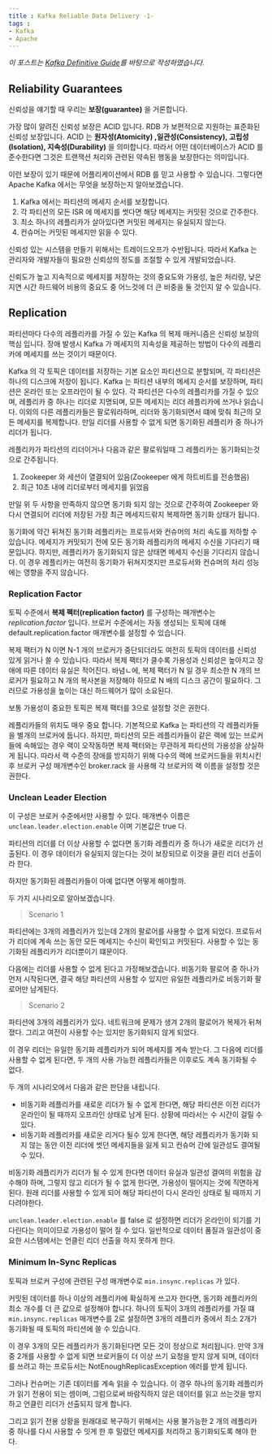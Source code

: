 ```yaml
---
title : Kafka Reliable Data Delivery -1-
tags :
- Kafka
- Apache
---
```


*이 포스트는 [Kafka Definitive Guide](https://github.com/Avkash/mldl/blob/master/pages/docs/books/confluent-kafka-definitive-guide-complete.pdf)를 바탕으로 작성하였습니다.*

## Reliability Guarantees

신뢰성을 얘기할 때 우리는 **보장(guarantee)** 을 거론합니다. 

가장 많이 알려진 신뢰성 보장은 ACID 입니다. RDB 가 보편적으로 지원하는 표준화된 신뢰성 보장입니다. ACID 는 **원자성(Atomicity) ,일관성(Consistency), 고립성(Isolation), 지속성(Durability)** 을 의미합니다. 따라서 어떤 데이터베이스가 ACID 를 준수한다면 그것은 트랜잭션 처리와 관련된 약속된 행동을 보장한다는 의미입니다.

이런 보장이 있기 때문에 어플리케이션에서 RDB 를 믿고 사용할 수 있습니다. 그렇다면 Apache Kafka 에서는 무엇을 보장하는지 알아보겠습니다.

1. Kafka 에서는 파티션의 메세지 순서를 보장합니다.
2. 각 파티션의 모든 ISR 에 메세지를 썻다면 해당 메세지는 커밋된 것으로 간주한다.
3. 최소 하나의 레플리카가 살아있다면 커밋된 메세지는 유실되지 않는다.
4. 컨슈머는 커밋된 메세지만 읽을 수 있다.

신뢰성 있는 시스템을 만들기 위해서는 트레이드오프가 수반됩니다. 따라서 Kafka 는 관리자와 개발자들이 필요한 신뢰성의 정도를 조절할 수 있게 개발되었습니다.

신뢰도가 높고 지속적으로 메세지를 저장하는 것의 중요도와 가용성, 높은 처리량, 낮은 지연 시간 하드웨어 비용의 중요도 중 어느것에 더 큰 비중을 둘 것인지 알 수 있습니다.

## Replication

파티션마다 다수의 레플리카를 가질 수 있는 Kafka 의 복제 매커니즘은 신뢰성 보장의 핵심 입니다. 장애 발생시 Kafka 가 메세지의 지속성을 제공하는 방법이 다수의 레플리카에 메세지를 쓰는 것이기 때문이다.

Kafka 의 각 토픽은 데이터를 저장하는 기본 요소인 파티션으로 분할되며, 각 파티션은 하나의 디스크에 저장이 됩니다. Kafka 는 파티션 내부의 메세지 순서를 보장하며, 파티션은 온라인 또는 오프라인이 될 수 있다. 각 파티션은 다수의 레플리카를 가질 수 있으며, 레플리카 중 하나는 리더로 지명되며, 모든 메세지는 리더 레플리카에 쓰거나 읽습니다. 이외의 다른 레플리카들은 팔로워라하며, 리더와 동기화되면서 떄에 맞춰 최근의 모든 메세지를 복제합니다. 만일 리더를 사용할 수 없게 되면 동기화된 레플리카 중 하나가 리더가 됩니다.

레플리카가 파티션의 리더이거나 다음과 같은 팔로워일때 그 레플리카는 동기화되는것으로 간주됩니다.

1. Zookeeper 와 세션이 열결되어 있음(Zookeeper 에게 하트비트를 전송했음)
2. 최근 10초 내에 리더로부터 메세지를 읽었음

만일 위 두 사항을 만족하지 않으면 동기화 되지 않는 것으로 간주하여 Zookeeper 와 다시 연결되어 리더에 저장된 가장 최근 메세지드띾지 복제하면 동기화 상태가 됩니다.

동기화에 약간 뒤쳐진 동기화 레플리카는 프로듀서와 컨슈머의 처리 속도를 저하할 수 있습니다. 메세지가 커밋되기 전에 모든 동기화 레플리카의 메세지 수신을 기다리기 때문입니다. 하지만, 레플리카가 동기화되지 않은 상태면 메세지 수신을 기다리지 않습니다. 이 경우 레플리카는 여전히 동기화가 뒤쳐지겟지만 프로듀서와 컨슈머의 처리 성능에는 영향을 주지 않습니다.

### Replication Factor

토픽 수준에서 **복제 펙터(replication factor)** 를 구성하는 매개변수는 *replication.factor* 입니다. 브로커 수준에서는 자동 생성되는 토픽에 대해 default.replication.factor 매개변수를 설정할 수 있습니다.

복제 팩터가 N 이면 N-1 개의 브로커가 중단되더라도 여전히 토픽의 데이터를 신뢰성 있게 읽거나 쓸 수 있습니다. 따라서 복제 팩터가 클수록 가용성과 신뢰성은 높아지고 장애에 따른 데이터 유실은 적어진다. 바념ㄴ에, 복제 팩터가 N 일 경우 최소한 N 개의 브로커가 필요하고 N 개의 복사본을 저장해야 하므로 N 배의 디스크 공간이 필요하다. 그러므로 가용성을 높이는 대신 하드웨어가 많이 소요된다.

보통 가용성이 중요한 토픽은 복제 팩터를 3으로 설정할 것은 권한다.

레플리카들의 위치도 매우 중요 합니다. 기본적으로 Kafka 는 파티션의 각 레플리카들을 별개의 브로커에 둡니다. 하지만, 파티션의 모든 레플리카들이 같은 랙에 있는 브로커들에 속해있는 경우 랙이 오작동하면 복제 팩터와는 무관하게 파티션의 가용성을 상실하게 됩니다. 따라서 랙 수준의 장애를 방지하기 위해 다수의 랙에 브로커드들을 위치시킨 후 브로커 구성 매개변수인 broker.rack 을 사용해 각 브로커의 랙 이름을 설정할 것은 권한다.

### Unclean Leader Election

이 구성은 브로커 수준에서만 사용할 수 있다. 매개변수 이름은 `unclean.leader.election.enable` 이며 기본값은 true 다.

파티션의 리더를 더 이상 사용할 수 없다면 동기화 레플리카 중 하나가 새로운 리더가 선출된다. 이 경우 데이터가 유실되지 않는다는 것이 보장되므로 이것을 클린 리더 선출이라 한다.

하지만 동기화된 레플리카들이 아예 없다면 어떻게 해야할까.

두 가지 시나리오로 알아보겠습니다.

> Scenario 1

파티션에는 3개의 레플리카가 있는데 2개의 팔로어를 사용할 수 없게 되었다. 프로듀서가 리더에 계속 쓰는 동안 모든 메세지는 수신이 확인되고 커밋된다. 사용할 수 있는 동기화된 레플리카가 리더뿐이기 떄문이다.

다음에는 리더를 사용할 수 없게 된다고 가정해보겠습니다. 비동기화 팔로어 중 하나가 먼저 시작된다면, 결국 해당 파티션의 사용할 수 있지만 유일한 레플리카로 비동기화 팔로어만 남게된다.

> Scenario 2

파티션에 3개의 레플리카가 있다. 네트워크에 문제가 생겨 2개의 팔로어가 복제가 뒤쳐졌다. 그리고 여전이 사용할 수는 있지만 동기화되지 않게 되었다.

이 경우 리더는 유일한 동기화 레플리카가 되어 메세지를 계속 받는다. 그 다음에 리더를 사용할 수 없게 된다면, 두 개의 사용 가능한 레플리카들은 이후로도 계속 동기화될 수 없다.

두 개의 시나리오에서 다음과 같은 판단을 내립니다.

* 비동기화 레플리카를 새로운 리더가 될 수 없게 한다면, 해당 파티션은 이전 리더가 온라인이 될 때까지 오프라인 상태로 남게 된다. 상황에 따라서는 수 시간이 걸릴 수 있다.
* 비동기화 레플리카를 새로운 리거다 될수 있게 한다면, 해당 레플리카가 동기화 되지 않는 동안 이전 리더에 썻던 메세지들을 잃게 되고 컨슈머 간에 일관성도 결여될 수 있다.

비동기화 레플리카가 리더가 될 수 있게 한다면 데이터 유실과 일관성 결여의 위험을 감수해야 하며, 그렇지 않고 리더가 될 수 없게 한다면, 가용성이 떨어지는 것에 직면하게 된다. 원래 리더를 사용할 수 있게 되어 해당 파티션이 다시 온라인 상태로 될 때까지 기다려야한다.

`unclean.leader.election.enable` 를 false 로 설정하면 리더가 온라인이 되기를 기다린다는 의미이므로 가용성이 떨어 질 수 있다. 일반적으로 데이터 품질과 일관성이 중요한 시스템에서는 언클린 리더 선출을 하지 못하게 한다.

### Minimum In-Sync Replicas

토픽과 브로커 구성에 관련된 구성 매개변수로 `min.insync.replicas` 가 있다.

커밋된 데이터를 하나 이상의 레플리카에 확실하게 쓰고자 한다면, 동기화 레플리카의 최소 개수를 더 큰 값으로 설정해야 합니다. 하나의 토픽이 3개의 레플리카를 가질 떄 `min.insync.replicas` 매개변수를 2로 설정하면 3개의 레플리카 중에서 최소 2개가 동기화될 때 토픽의 파티션에 쓸 수 있습니다.

이 경우 3개의 모든 레플리카가 동기화된다면 모든 것이 정상으로 처리됩니다. 만약 3개 중 2개를 사용할 수 없게 되면 브로커들이 더 이상 쓰기 요청을 받지 않게 되며, 데이터를 쓰려고 하는 프로듀서는 NotEnoughReplicasException 에러를 받게 됩니다.

그러나 컨슈머는 기존 데이터를 계속 읽을 수 있습니다. 이 경우 하나의 동기화 레플리카가 읽기 전용이 되는 셈이며, 그럼으로써 바람직하지 않은 데이터를 읽고 쓰는것을 방지하고 언클린 리더가 선출되지 않게 합니다. 

그리고 읽기 전용 상황을 원래대로 복구하기 위해서는 사용 불가능한 2 개의 레플리카 중 하나를 다시 사용할 수 잇게 한 후 밀렸던 메세지를 처리하고 동기화되도록 해야 한다.